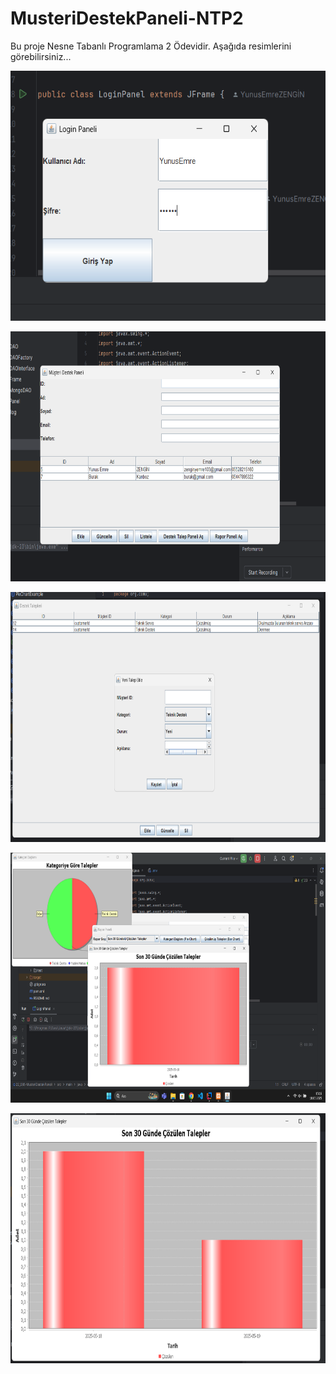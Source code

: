 # MusteriDestekPaneli-NTP2
Bu proje Nesne Tabanlı Programlama 2 Ödevidir.
Aşağıda resimlerini görebilirsiniz...
<p align="center"><a href="#" target="_blank"><img src="https://github.com/YunusEmreZENGIN/MusteriDestekPaneli-NTP2/blob/main/images/1.png" width="800" height="400" alt="Anasayfa"></a></p>
<p align="center"><a href="#" target="_blank"><img src="https://github.com/YunusEmreZENGIN/MusteriDestekPaneli-NTP2/blob/main/images/2.png" width="800" height="400" alt="Anasayfa"></a></p>
<p align="center"><a href="#" target="_blank"><img src="https://github.com/YunusEmreZENGIN/MusteriDestekPaneli-NTP2/blob/main/images/3.png" width="800" height="400" alt="Anasayfa"></a></p>
<p align="center"><a href="#" target="_blank"><img src="https://github.com/YunusEmreZENGIN/MusteriDestekPaneli-NTP2/blob/main/images/4.png" width="800" height="400" alt="Anasayfa"></a></p>
<p align="center"><a href="#" target="_blank"><img src="https://github.com/YunusEmreZENGIN/MusteriDestekPaneli-NTP2/blob/main/images/5.png" width="800" height="400" alt="Anasayfa"></a></p>
